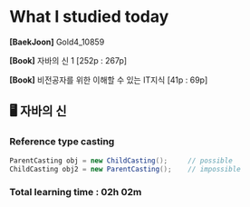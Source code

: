 <h1>What I studied today</h1>

<strong>[BaekJoon]</strong> Gold4_10859

<strong>[Book]</strong> 자바의 신 1 [252p : 267p]

<strong>[Book]</strong> 비전공자를 위한 이해할 수 있는 IT지식 [41p : 69p]

## 🖥 자바의 신

<h3>Reference type casting</h3>

```java
ParentCasting obj = new ChildCasting();		// possible
ChildCasting obj2 = new ParentCasting();	// impossible
```



<h3>Total learning time : 02h 02m</h3>

